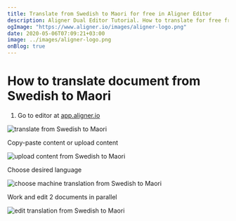 ```yaml
---
title: Translate from Swedish to Maori for free in Aligner Editor
description: Aligner Dual Editor Tutorial. How to translate for free from Swedish to Maori. Aligner is multilingual document management platform. 
ogImage: "https://www.aligner.io/images/aligner-logo.png"
date: 2020-05-06T07:09:21+03:00
image: ../images/aligner-logo.png
onBlog: true
---
```


# How to translate document from Swedish to Maori

1. Go to editor at [app.aligner.io](https://app.aligner.io "Aligner App web page")

![translate from Swedish to Maori](../aligner-blank-editor.png "translate from Swedish to Maori")

Copy-paste content or upload content

![upload content from Swedish to Maori](../aligner-uploaded-document.png "upload content from Swedish to Maori")

Choose desired language

![choose machine translation from Swedish to Maori](../aligner-language-dropdown.png "choose machine translation from Swedish to Maori")

Work and edit 2 documents in parallel

![edit translation from Swedish to Maori](../aligner-double-sitded-editor.png "edit translation from Swedish to Maori")

